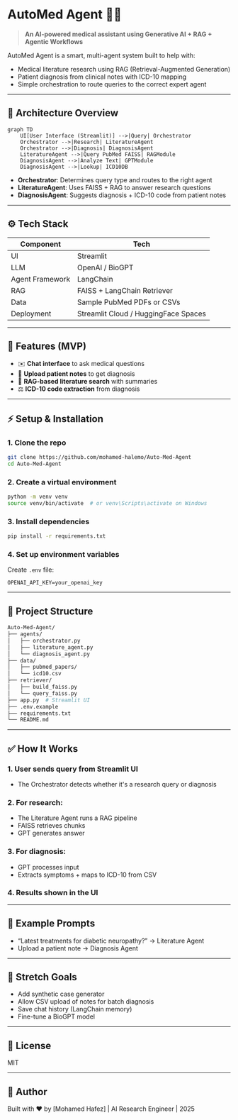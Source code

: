 # AutoMed Agent 🩼🧪

> **An AI-powered medical assistant using Generative AI + RAG + Agentic Workflows**

AutoMed Agent is a smart, multi-agent system built to help with:

* Medical literature research using RAG (Retrieval-Augmented Generation)
* Patient diagnosis from clinical notes with ICD-10 mapping
* Simple orchestration to route queries to the correct expert agent

---


## 🔄 Architecture Overview

```mermaid
graph TD
    UI[User Interface (Streamlit)] -->|Query| Orchestrator
    Orchestrator -->|Research| LiteratureAgent
    Orchestrator -->|Diagnosis| DiagnosisAgent
    LiteratureAgent -->|Query PubMed FAISS| RAGModule
    DiagnosisAgent -->|Analyze Text| GPTModule
    DiagnosisAgent -->|Lookup| ICD10DB
```

* **Orchestrator**: Determines query type and routes to the right agent
* **LiteratureAgent**: Uses FAISS + RAG to answer research questions
* **DiagnosisAgent**: Suggests diagnosis + ICD-10 code from patient notes

---

## ⚙️ Tech Stack

| Component       | Tech                                 |
| --------------- | ------------------------------------ |
| UI              | Streamlit                            |
| LLM             | OpenAI / BioGPT                      |
| Agent Framework | LangChain                            |
| RAG             | FAISS + LangChain Retriever          |
| Data            | Sample PubMed PDFs or CSVs           |
| Deployment      | Streamlit Cloud / HuggingFace Spaces |

---

## 🚀 Features (MVP)

* ✉️ **Chat interface** to ask medical questions
* 📃 **Upload patient notes** to get diagnosis
* 🔎 **RAG-based literature search** with summaries
* ⚖️ **ICD-10 code extraction** from diagnosis

---

## ⚡ Setup & Installation

### 1. Clone the repo

```bash
git clone https://github.com/mohamed-halemo/Auto-Med-Agent
cd Auto-Med-Agent
```

### 2. Create a virtual environment

```bash
python -m venv venv
source venv/bin/activate  # or venv\Scripts\activate on Windows
```

### 3. Install dependencies

```bash
pip install -r requirements.txt
```

### 4. Set up environment variables

Create `.env` file:

```env
OPENAI_API_KEY=your_openai_key
```

---

## 🔄 Project Structure

```bash
Auto-Med-Agent/
├── agents/
│   ├── orchestrator.py
│   ├── literature_agent.py
│   └── diagnosis_agent.py
├── data/
│   ├── pubmed_papers/
│   └── icd10.csv
├── retriever/
│   ├── build_faiss.py
│   └── query_faiss.py
├── app.py  # Streamlit UI
├── .env.example
├── requirements.txt
└── README.md
```

---

## ✅ How It Works

### 1. User sends query from Streamlit UI

* The Orchestrator detects whether it's a research query or diagnosis

### 2. For research:

* The Literature Agent runs a RAG pipeline
* FAISS retrieves chunks
* GPT generates answer

### 3. For diagnosis:

* GPT processes input
* Extracts symptoms + maps to ICD-10 from CSV

### 4. Results shown in the UI

---

## 🚧 Example Prompts

* “Latest treatments for diabetic neuropathy?” → Literature Agent
* Upload a patient note → Diagnosis Agent

---

## 🌟 Stretch Goals

* Add synthetic case generator
* Allow CSV upload of notes for batch diagnosis
* Save chat history (LangChain memory)
* Fine-tune a BioGPT model

---

## 🚪 License

MIT

---

## 🚀 Author

Built with ❤️ by \[Mohamed Hafez] | AI Research Engineer | 2025
